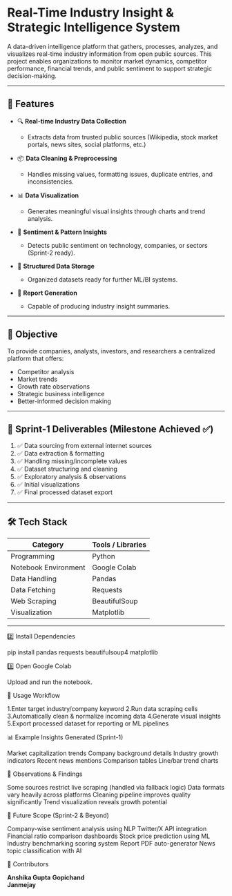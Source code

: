 # Real-Time Industry Insight & Strategic Intelligence System

A data-driven intelligence platform that gathers, processes, analyzes, and visualizes real-time industry information from open public sources. This project enables organizations to monitor market dynamics, competitor performance, financial trends, and public sentiment to support strategic decision-making.

---

## 🚀 Features

- 🔍 **Real-time Industry Data Collection**
  - Extracts data from trusted public sources (Wikipedia, stock market portals, news sites, social platforms, etc.)

- 📦 **Data Cleaning & Preprocessing**
  - Handles missing values, formatting issues, duplicate entries, and inconsistencies.

- 📊 **Data Visualization**
  - Generates meaningful visual insights through charts and trend analysis.

- 🧠 **Sentiment & Pattern Insights**
  - Detects public sentiment on technology, companies, or sectors (Sprint-2 ready).

- 🧾 **Structured Data Storage**
  - Organized datasets ready for further ML/BI systems.

- 📑 **Report Generation**
  - Capable of producing industry insight summaries.

---

## 🧠 Objective

To provide companies, analysts, investors, and researchers a centralized platform that offers:
- Competitor analysis
- Market trends
- Growth rate observations
- Strategic business intelligence
- Better-informed decision making

---

## 📂 Sprint-1 Deliverables (Milestone Achieved ✅)

1. ✅ Data sourcing from external internet sources  
2. ✅ Data extraction & formatting  
3. ✅ Handling missing/incomplete values  
4. ✅ Dataset structuring and cleaning  
5. ✅ Exploratory analysis & observations  
6. ✅ Initial visualizations  
7. ✅ Final processed dataset export  

---

## 🛠️ Tech Stack

| Category | Tools / Libraries |
|---------|-------------------|
| Programming | Python |
| Notebook Environment | Google Colab |
| Data Handling | Pandas |
| Data Fetching | Requests |
| Web Scraping | BeautifulSoup |
| Visualization | Matplotlib |

---

2️⃣ Install Dependencies

pip install pandas requests beautifulsoup4 matplotlib


3️⃣ Open Google Colab

Upload and run the notebook.


📌 Usage Workflow

1.Enter target industry/company keyword
2.Run data scraping cells
3.Automatically clean & normalize incoming data
4.Generate visual insights
5.Export processed dataset for reporting or ML pipelines

📊 Example Insights Generated (Sprint-1)

Market capitalization trends
Company background details
Industry growth indicators
Recent news mentions
Comparison tables
Line/bar trend charts


📝 Observations & Findings

Some sources restrict live scraping (handled via fallback logic)
Data formats vary heavily across platforms
Cleaning pipeline improves quality significantly
Trend visualization reveals growth potential


🔮 Future Scope (Sprint-2 & Beyond)

Company-wise sentiment analysis using NLP
Twitter/X API integration
Financial ratio comparison dashboards
Stock price prediction using ML
Industry benchmarking scoring system
Report PDF auto-generator
News topic classification with AI


👥 Contributors

**Anshika Gupta** 
**Gopichand**     
**Janmejay**     
